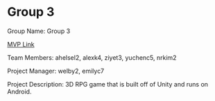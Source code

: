 # Group 3
Group Name: Group 3

[MVP Link](https://docs.google.com/document/d/1cv8KGVCBezWb1Bx9K16c5M0otJB2OdVg-f3nYUVcpdU/edit?usp=sharing)

Team Members: ahelsel2, alexk4, ziyet3, yuchenc5, nrkim2

Project Manager: welby2, emilyc7

Project Description: 3D RPG game that is built off of Unity and runs on Android. 
